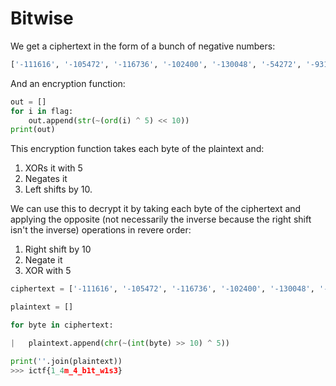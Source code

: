 # Bitwise
We get a ciphertext in the form of a bunch of negative numbers:
```python
['-111616', '-105472', '-116736', '-102400', '-130048', '-54272', '-93184', '-51200', '-107520', '-93184', '-51200', '-93184', '-106496', '-54272', '-116736', '-93184', '-117760', '-54272', '-121856', '-56320', '-123904']
```

And an encryption function:
```python
out = []
for i in flag:
	out.append(str(~(ord(i) ^ 5) << 10))
print(out)
```

This encryption function takes each byte of the plaintext and:
1. XORs it with 5
2. Negates it
3. Left shifts by 10.

We can use this to decrypt it by taking each byte of the ciphertext and applying the opposite (not necessarily the inverse because the right shift isn't the inverse) operations in revere order:
1. Right shift by 10
2. Negate it
3. XOR with 5
```python
ciphertext = ['-111616', '-105472', '-116736', '-102400', '-130048', '-54272', '-93184', '-51200', '-107520', '-93184', '-51200', '-93184', '-106496', '-54272', '-116736', '-93184', '-117760', '-54272', '-121856', '-56320', '-123904']

plaintext = []                                     

for byte in ciphertext:                            

|   plaintext.append(chr(~(int(byte) >> 10) ^ 5))  

print(''.join(plaintext))
>>> ictf{1_4m_4_b1t_w1s3}
```

